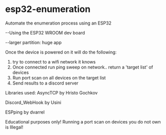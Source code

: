 # esp32-enumeration
Automate the enumeration process using an ESP32

--Using the ESP32 WROOM dev board

--larger partition: huge app

Once the device is powered on it will do the following:

1. try to connect to a wifi network it knows
2. Once connected run ping sweep on network.. return a 'target list' of devices
3. Run port scan on all devices on the target list
4. Send results to a discord server


Libraries used:
AsyncTCP by Hristo Gochkov

Discord_WebHook by Usini

ESPping by dvarrel

Educational purposes only! Running a port scan on devices you do not own is Illegal!
